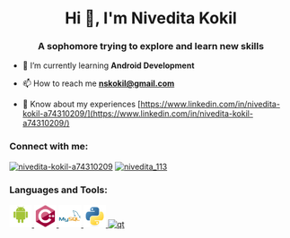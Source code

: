 <h1 align="center">Hi 👋, I'm Nivedita Kokil</h1>
<h3 align="center">A sophomore trying to explore and learn new skills </h3>

- 🌱 I’m currently learning **Android Development**

- 📫 How to reach me **nskokil@gmail.com**

- 📄 Know about my experiences [https://www.linkedin.com/in/nivedita-kokil-a74310209/](https://www.linkedin.com/in/nivedita-kokil-a74310209/)

<h3 align="left">Connect with me:</h3>
<p align="left">
<a href="https://linkedin.com/in/nivedita-kokil-a74310209" target="blank"><img align="center" src="https://raw.githubusercontent.com/rahuldkjain/github-profile-readme-generator/master/src/images/icons/Social/linked-in-alt.svg" alt="nivedita-kokil-a74310209" height="30" width="40" /></a>
<a href="https://instagram.com/nivedita_113" target="blank"><img align="center" src="https://raw.githubusercontent.com/rahuldkjain/github-profile-readme-generator/master/src/images/icons/Social/instagram.svg" alt="nivedita_113" height="30" width="40" /></a>
</p>

<h3 align="left">Languages and Tools:</h3>
<p align="left"> <a href="https://developer.android.com" target="_blank"> <img src="https://raw.githubusercontent.com/devicons/devicon/master/icons/android/android-original-wordmark.svg" alt="android" width="40" height="40"/> </a> <a href="https://www.w3schools.com/cpp/" target="_blank"> <img src="https://raw.githubusercontent.com/devicons/devicon/master/icons/cplusplus/cplusplus-original.svg" alt="cplusplus" width="40" height="40"/> </a> <a href="https://www.mysql.com/" target="_blank"> <img src="https://raw.githubusercontent.com/devicons/devicon/master/icons/mysql/mysql-original-wordmark.svg" alt="mysql" width="40" height="40"/> </a> <a href="https://www.python.org" target="_blank"> <img src="https://raw.githubusercontent.com/devicons/devicon/master/icons/python/python-original.svg" alt="python" width="40" height="40"/> </a> <a href="https://www.qt.io/" target="_blank"> <img src="https://upload.wikimedia.org/wikipedia/commons/0/0b/Qt_logo_2016.svg" alt="qt" width="40" height="40"/> </a> </p>
